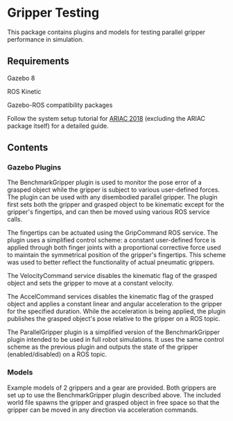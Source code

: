 # Gripper Testing

This package contains plugins and models for testing parallel gripper performance in simulation.

## Requirements

Gazebo 8

ROS Kinetic

Gazebo-ROS compatibility packages

Follow the system setup tutorial for [ARIAC 2018](http://wiki.ros.org/ariac/2018/Tutorials/SystemSetup) (excluding the ARIAC package itself) for a detailed guide.

## Contents

### Gazebo Plugins

The BenchmarkGripper plugin is used to monitor the pose error of a grasped object while the gripper is subject to various user-defined forces. The plugin can be used with any disembodied parallel gripper. The plugin first sets both the gripper and grasped object to be kinematic except for the gripper's fingertips, and can then be moved using various ROS service calls.

The fingertips can be actuated using the GripCommand ROS service. The plugin uses a simplified control scheme: a constant user-defined force is applied through both finger joints with a proportional corrective force used to maintain the symmetrical position of the gripper's fingertips. This scheme was used to better reflect the functionality of actual pneumatic grippers.

The VelocityCommand service disables the kinematic flag of the grasped object and sets the gripper to move at a constant velocity.

The AccelCommand services disables the kinematic flag of the grasped object and applies a constant linear and angular acceleration to the gripper for the specified duration. While the acceleration is being applied, the plugin publishes the grasped object's pose relative to the gripper on a ROS topic.

The ParallelGripper plugin is a simplified version of the BenchmarkGripper plugin intended to be used in full robot simulations. It uses the same control scheme as the previous plugin and outputs the state of the gripper (enabled/disabled) on a ROS topic.

### Models

Example models of 2 grippers and a gear are provided. Both grippers are set up to use the BenchmarkGripper plugin described above. The included world file spawns the gripper and grasped object in free space so that the gripper can be moved in any direction via acceleration commands.
